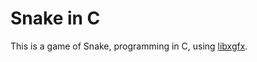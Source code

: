 # Snake in C
This is a game of Snake, programming in C, using [libxgfx](https://github.com/thecoder08/xgfx).